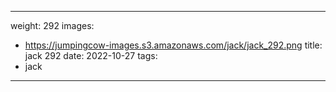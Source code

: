 
---
weight: 292
images:
- https://jumpingcow-images.s3.amazonaws.com/jack/jack_292.png
title: jack 292
date: 2022-10-27
tags:
- jack
---
